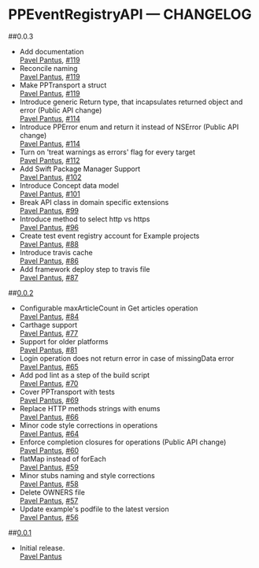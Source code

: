 # PPEventRegistryAPI — CHANGELOG

##0.0.3
* Add documentation  
  [Pavel Pantus](https://github.com/pantuspavel), [#119](https://github.com/pantuspavel/PPEventRegistryAPI/pull/119)
* Reconcile naming  
  [Pavel Pantus](https://github.com/pantuspavel), [#119](https://github.com/pantuspavel/PPEventRegistryAPI/pull/119)
* Make PPTransport a struct  
  [Pavel Pantus](https://github.com/pantuspavel), [#119](https://github.com/pantuspavel/PPEventRegistryAPI/pull/119)
* Introduce generic Return type, that incapsulates returned object and error (Public API change)  
  [Pavel Pantus](https://github.com/pantuspavel), [#114](https://github.com/pantuspavel/PPEventRegistryAPI/pull/114)
* Introduce PPError enum and return it instead of NSError (Public API change)  
  [Pavel Pantus](https://github.com/pantuspavel), [#114](https://github.com/pantuspavel/PPEventRegistryAPI/pull/114)
* Turn on 'treat warnings as errors' flag for every target  
  [Pavel Pantus](https://github.com/pantuspavel), [#112](https://github.com/pantuspavel/PPEventRegistryAPI/pull/112)
* Add Swift Package Manager Support  
  [Pavel Pantus](https://github.com/pantuspavel), [#102](https://github.com/pantuspavel/PPEventRegistryAPI/pull/102)
* Introduce Concept data model  
  [Pavel Pantus](https://github.com/pantuspavel), [#101](https://github.com/pantuspavel/PPEventRegistryAPI/pull/101)
* Break API class in domain specific extensions  
  [Pavel Pantus](https://github.com/pantuspavel), [#99](https://github.com/pantuspavel/PPEventRegistryAPI/pull/99)
* Introduce method to select http vs https  
  [Pavel Pantus](https://github.com/pantuspavel), [#96](https://github.com/pantuspavel/PPEventRegistryAPI/pull/96)
* Create test event registry account for Example projects  
  [Pavel Pantus](https://github.com/pantuspavel), [#88](https://github.com/pantuspavel/PPEventRegistryAPI/pull/88)
* Introduce travis cache  
  [Pavel Pantus](https://github.com/pantuspavel), [#86](https://github.com/pantuspavel/PPEventRegistryAPI/pull/86)
* Add framework deploy step to travis file  
  [Pavel Pantus](https://github.com/pantuspavel), [#87](https://github.com/pantuspavel/PPEventRegistryAPI/pull/87)

##[0.0.2](https://github.com/pantuspavel/PPEventRegistryAPI/releases/tag/0.0.2)
* Configurable maxArticleCount in Get articles operation  
  [Pavel Pantus](https://github.com/pantuspavel), [#84](https://github.com/pantuspavel/PPEventRegistryAPI/pull/84)
* Carthage support  
  [Pavel Pantus](https://github.com/pantuspavel), [#77](https://github.com/pantuspavel/PPEventRegistryAPI/pull/77)
* Support for older platforms  
  [Pavel Pantus](https://github.com/pantuspavel), [#81](https://github.com/pantuspavel/PPEventRegistryAPI/pull/81)
* Login operation does not return error in case of missingData error  
  [Pavel Pantus](https://github.com/pantuspavel), [#65](https://github.com/pantuspavel/PPEventRegistryAPI/pull/65)
* Add pod lint as a step of the build script  
  [Pavel Pantus](https://github.com/pantuspavel), [#70](https://github.com/pantuspavel/PPEventRegistryAPI/pull/70)
* Cover PPTransport with tests  
  [Pavel Pantus](https://github.com/pantuspavel), [#69](https://github.com/pantuspavel/PPEventRegistryAPI/pull/69)
* Replace HTTP methods strings with enums  
  [Pavel Pantus](https://github.com/pantuspavel), [#66](https://github.com/pantuspavel/PPEventRegistryAPI/pull/66)
* Minor code style corrections in operations  
  [Pavel Pantus](https://github.com/pantuspavel), [#64](https://github.com/pantuspavel/PPEventRegistryAPI/pull/64)
* Enforce completion closures for operations (Public API change)  
  [Pavel Pantus](https://github.com/pantuspavel), [#60](https://github.com/pantuspavel/PPEventRegistryAPI/pull/60)
* flatMap instead of forEach  
  [Pavel Pantus](https://github.com/pantuspavel), [#59](https://github.com/pantuspavel/PPEventRegistryAPI/pull/59)
* Minor stubs naming and style corrections  
  [Pavel Pantus](https://github.com/pantuspavel), [#58](https://github.com/pantuspavel/PPEventRegistryAPI/pull/58)
* Delete OWNERS file  
  [Pavel Pantus](https://github.com/pantuspavel), [#57](https://github.com/pantuspavel/PPEventRegistryAPI/pull/57)
* Update example's podfile to the latest version  
  [Pavel Pantus](https://github.com/pantuspavel), [#56](https://github.com/pantuspavel/PPEventRegistryAPI/pull/56)

##[0.0.1](https://github.com/pantuspavel/PPEventRegistryAPI/releases/tag/0.0.1)
* Initial release.  
  [Pavel Pantus](https://github.com/pantuspavel)
